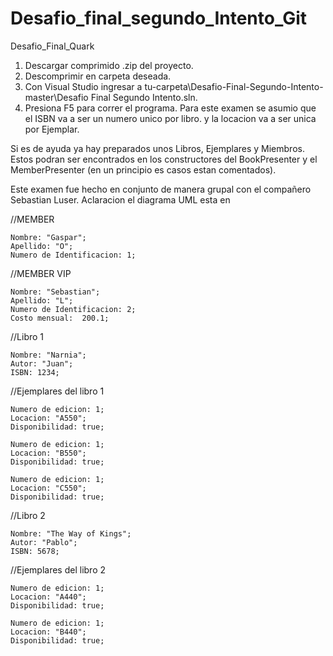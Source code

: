 # Desafio_final_segundo_Intento_Git
Desafio_Final_Quark

1. Descargar comprimido .zip del proyecto.
2. Descomprimir en carpeta deseada.
3. Con Visual Studio ingresar a tu-carpeta\Desafio-Final-Segundo-Intento-master\Desafio Final Segundo Intento.sln.
4. Presiona F5 para correr el programa.
Para este examen se asumio que el ISBN va a ser un numero unico por libro. y la locacion va a ser unica por Ejemplar.

Si es de ayuda ya hay preparados unos Libros, Ejemplares y Miembros. Estos podran ser encontrados en los constructores del BookPresenter y el MemberPresenter (en un principio es casos estan comentados).

Este examen fue hecho en conjunto de manera grupal con el compañero Sebastian Luser.
Aclaracion el diagrama UML esta en


//MEMBER

	Nombre: "Gaspar";
	Apellido: "O";
	Numero de Identificacion: 1;

//MEMBER VIP

	Nombre: "Sebastian";
	Apellido: "L";
	Numero de Identificacion: 2;
	Costo mensual:  200.1;
  
//Libro 1

	Nombre: "Narnia";
	Autor: "Juan";
	ISBN: 1234;

//Ejemplares del libro 1

	Numero de edicion: 1;
	Locacion: "A550";
	Disponibilidad: true;
	
	Numero de edicion: 1;
	Locacion: "B550";
	Disponibilidad: true;

	Numero de edicion: 1;
	Locacion: "C550";
	Disponibilidad: true;


//Libro 2

	Nombre: "The Way of Kings";
	Autor: "Pablo";
	ISBN: 5678;

//Ejemplares del libro 2

	Numero de edicion: 1;
	Locacion: "A440";
	Disponibilidad: true;

	Numero de edicion: 1;
	Locacion: "B440";
	Disponibilidad: true;
